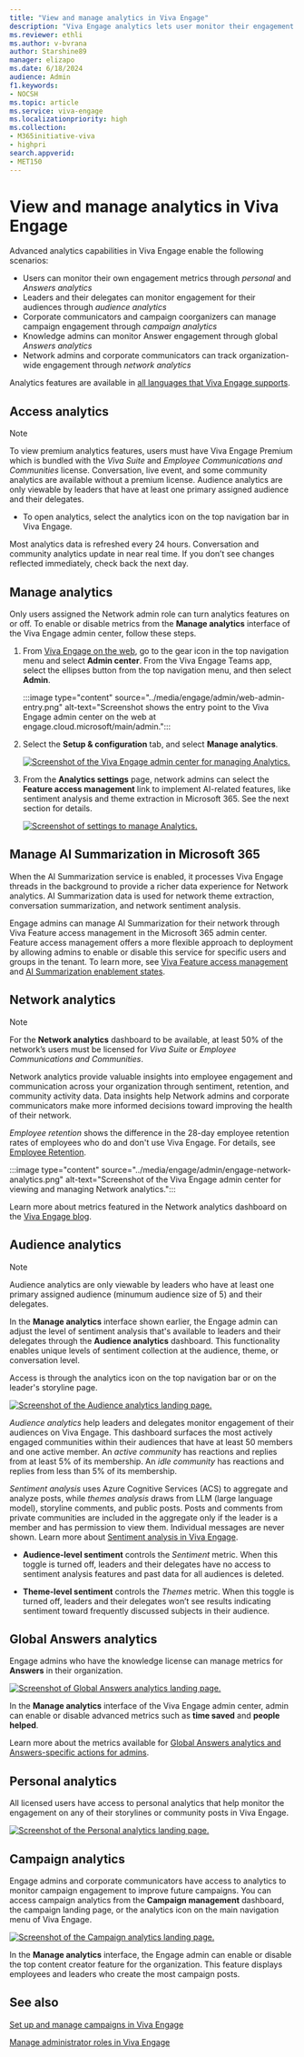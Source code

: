 ```yaml
---
title: "View and manage analytics in Viva Engage"
description: "Viva Engage analytics lets user monitor their engagement metrics and leaders monitor engagement across the organization."
ms.reviewer: ethli
ms.author: v-bvrana
author: Starshine89
manager: elizapo
ms.date: 6/18/2024
audience: Admin
f1.keywords:
- NOCSH
ms.topic: article
ms.service: viva-engage
ms.localizationpriority: high
ms.collection:  
- M365initiative-viva
- highpri
search.appverid:
- MET150
---
```



# View and manage analytics in Viva Engage

Advanced analytics capabilities in Viva Engage enable the following scenarios:

- Users can monitor their own engagement metrics through _personal_ and _Answers analytics_
- Leaders and their delegates can monitor engagement for their audiences through _audience analytics_
- Corporate communicators and campaign coorganizers can manage campaign engagement through _campaign analytics_
- Knowledge admins can monitor Answer engagement through global _Answers analytics_
- Network admins and corporate communicators can track organization-wide engagement through _network analytics_

Analytics features are available in [all languages that Viva Engage supports](https://support.microsoft.com/en-us/office/which-languages-is-viva-engage-available-in-14dd5886-d48d-4d6d-a583-4273a2538540).

## Access analytics

>[!NOTE]
>To view premium analytics features, users must have Viva Engage Premium which is bundled with the _Viva Suite_ and _Employee Communications and Communities_ license. Conversation, live event, and some community analytics are available without a premium license. Audience analytics are only viewable by leaders that have at least one primary assigned audience and their delegates.

- To open analytics, select the analytics icon on the top navigation bar in Viva Engage.

Most analytics data is refreshed every 24 hours. Conversation and community analytics update in near real time. If you don’t see changes reflected immediately, check back the next day.

## Manage analytics

Only users assigned the Network admin role can turn analytics features on or off. To enable or disable metrics from the **Manage analytics** interface of the Viva Engage admin center, follow these steps.

1. From [Viva Engage on the web](https://engage.cloud.microsoft/main/admin), go to the gear icon in the top navigation menu and select **Admin center**. From the Viva Engage Teams app, select the ellipses button from the top navigation menu, and then select **Admin**.

    :::image type="content" source="../media/engage/admin/web-admin-entry.png" alt-text="Screenshot shows the entry point to the Viva Engage admin center on the web at engage.cloud.microsoft/main/admin.":::

2. Select the **Setup & configuration** tab, and select **Manage analytics**.

   [![Screenshot of the Viva Engage admin center for managing Analytics.](/Viva/media/engage/admin/manage-analytics-eac.png)](/Viva/media/engage/admin/manage-analytics-eac.png#lightbox)

3. From the **Analytics settings** page, network admins can select the **Feature access management** link to implement AI-related features, like sentiment analysis and theme extraction in Microsoft 365. See the next section for details.

   [![Screenshot of settings to manage Analytics.](/Viva/media/engage/admin/analytics-admin-settings.png)](/Viva/media/engage/admin/analytics-admin-settings.png#lightbox)


## Manage AI Summarization in Microsoft 365

When the AI Summarization service is enabled, it processes Viva Engage threads in the background to provide a richer data experience for Network analytics. AI Summarization data is used for network theme extraction, conversation summarization, and network sentiment analysis.

Engage admins can manage AI Summarization for their network through Viva Feature access management in the Microsoft 365 admin center. Feature access management offers a more flexible approach to deployment by allowing admins to enable or disable this service for specific users and groups in the tenant. To learn more, see [Viva Feature access management](/viva/feature-access-management) and [AI Summarization enablement states](/viva/engage/configure-copilot-for-engage#copilot-and-ai-summarization-enablement-states).

## Network analytics

>[!NOTE] 
>For the **Network analytics** dashboard to be available, at least 50% of the network’s users must be licensed for _Viva Suite_ or _Employee Communications and Communities_.

Network analytics provide valuable insights into employee engagement and communication across your organization through sentiment, retention, and community activity data. Data insights help Network admins and corporate communicators make more informed decisions toward improving the health of their network.

*Employee retention* shows the difference in the 28-day employee retention rates of employees who do and don't use Viva Engage. For details, see [Employee Retention](/purview/retention-policies-viva-engage).

:::image type="content" source="../media/engage/admin/engage-network-analytics.png" alt-text="Screenshot of the Viva Engage admin center for viewing and managing Network analytics.":::

Learn more about metrics featured in the Network analytics dashboard on the [Viva Engage blog](https://techcommunity.microsoft.com/t5/viva-engage-blog/network-analytics-available-now-in-viva-engage/ba-p/4030771).

## Audience analytics  

>[!NOTE]
>Audience analytics are only viewable by leaders who have at least one primary assigned audience (minumum audience size of 5) and their delegates.

In the **Manage analytics** interface shown earlier, the Engage admin can adjust the level of sentiment analysis that's available to leaders and their delegates through the **Audience analytics** dashboard. This functionality enables unique levels of sentiment collection at the audience, theme, or conversation level.

Access is through the analytics icon on the top navigation bar or on the leader's storyline page.

[![Screenshot of the Audience analytics landing page.](/Viva/media/engage/admin/audience-analytics.png)](/Viva/media/engage/admin/audience-analytics.png#lightbox)

*Audience analytics* help leaders and delegates monitor engagement of their audiences on Viva Engage. This dashboard surfaces the most actively engaged communities within their audiences that have at least 50 members and one active member. An _active community_ has reactions and replies from at least 5% of its membership. An _idle community_ has reactions and replies from less than 5% of its membership.

*Sentiment analysis* uses Azure Cognitive Services (ACS) to aggregate and analyze posts, while *themes analysis* draws from LLM (large language model), storyline comments, and public posts. Posts and comments from private communities are included in the aggregate only if the leader is a member and has permission to view them. Individual messages are never shown. Learn more about [Sentiment analysis in Viva Engage](https://support.microsoft.com/en-us/topic/sentiment-and-theme-analysis-in-viva-engage-065c3355-d156-4bf8-afdb-663b0724befd).

- **Audience-level sentiment** controls the *Sentiment* metric. When this toggle is turned off, leaders and their delegates have no access to sentiment analysis features and past data for all audiences is deleted.

- **Theme-level sentiment** controls the *Themes* metric. When this toggle is turned off, leaders and their delegates won’t see results indicating sentiment toward frequently discussed subjects in their audience.

## Global Answers analytics

Engage admins who have the knowledge license can manage metrics for **Answers** in their organization.

[![Screenshot of Global Answers analytics landing page.](/Viva/media/engage/admin/global-answers-analytics.png)](/Viva/media/engage/admin/global-answers-analytics.png#lightbox)

In the **Manage analytics** interface of the Viva Engage admin center, admin can enable or disable advanced metrics such as **time saved** and **people helped**.  

Learn more about the metrics available for [Global Answers analytics and Answers-specific actions for admins](/Viva/engage/eac-answers-admin-scenarios).

## Personal analytics  

All licensed users have access to personal analytics that help monitor the engagement on any of their storylines or community posts in Viva Engage.

[![Screenshot of the Personal analytics landing page.](/Viva/media/engage/admin/personal-analytics-admin.png)](/Viva/media/engage/admin/personal-analytics-admin.png#lightbox)

## Campaign analytics  

Engage admins and corporate communicators have access to analytics to monitor campaign engagement to improve future campaigns. You can access campaign analytics from the **Campaign management** dashboard, the campaign landing page, or the analytics icon on the main navigation menu of Viva Engage.

[![Screenshot of the Campaign analytics landing page.](/Viva/media/engage/admin/campaign-analytics.png)](/Viva/media/engage/admin/campaign-analytics.png#lightbox)

In the **Manage analytics** interface, the Engage admin can enable or disable the top content creator feature for the organization. This feature displays employees and leaders who create the most campaign posts.

## See also

[Set up and manage campaigns in Viva Engage](/viva/engage/campaigns)

[Manage administrator roles in Viva Engage](/viva/engage/eac-key-admin-roles-permissions)
